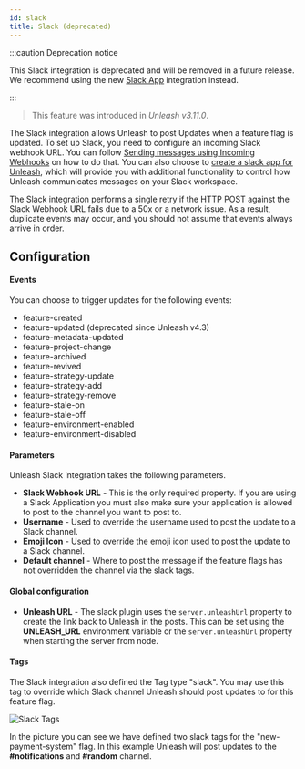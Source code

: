 ```yaml
---
id: slack
title: Slack (deprecated)
---
```


:::caution Deprecation notice

This Slack integration is deprecated and will be removed in a future release. We recommend using the new [Slack App](./slack-app.md) integration instead.

:::

> This feature was introduced in _Unleash v3.11.0_.

The Slack integration allows Unleash to post Updates when a feature flag is updated. To set up Slack, you need to configure an incoming Slack webhook URL. You can follow [Sending messages using Incoming Webhooks](https://api.slack.com/incoming-webhooks) on how to do that. You can also choose to [create a slack app for Unleash](https://api.slack.com/apps), which will provide you with additional functionality to control how Unleash communicates messages on your Slack workspace.

The Slack integration performs a single retry if the HTTP POST against the Slack Webhook URL fails due to a 50x or a network issue. As a result, duplicate events may occur, and you should not assume that events always arrive in order.

## Configuration

#### Events

You can choose to trigger updates for the following events:

- feature-created
- feature-updated (deprecated since Unleash v4.3)
- feature-metadata-updated
- feature-project-change
- feature-archived
- feature-revived
- feature-strategy-update
- feature-strategy-add
- feature-strategy-remove
- feature-stale-on
- feature-stale-off
- feature-environment-enabled
- feature-environment-disabled

#### Parameters

Unleash Slack integration takes the following parameters.

- **Slack Webhook URL** - This is the only required property. If you are using a Slack Application you must also make sure your application is allowed to post to the channel you want to post to.
- **Username** - Used to override the username used to post the update to a Slack channel.
- **Emoji Icon** - Used to override the emoji icon used to post the update to a Slack channel.
- **Default channel** - Where to post the message if the feature flags has not overridden the channel via the slack tags.

#### Global configuration

- **Unleash URL** - The slack plugin uses the `server.unleashUrl` property to create the link back to Unleash in the posts. This can be set using the **UNLEASH_URL** environment variable or the `server.unleashUrl` property when starting the server from node.

#### Tags
The Slack integration also defined the Tag type "slack". You may use this tag to override which Slack channel Unleash should post updates to for this feature flag.

![Slack Tags](/img/slack-addon-tags.png)

In the picture you can see we have defined two slack tags for the "new-payment-system" flag. In this example Unleash will post updates to the **#notifications** and **#random** channel.
